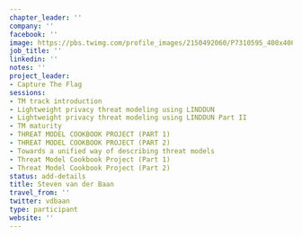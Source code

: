```yaml
---
chapter_leader: ''
company: ''
facebook: ''
image: https://pbs.twimg.com/profile_images/2150492060/P7310595_400x400.JPG
job_title: ''
linkedin: ''
notes: ''
project_leader:
- Capture The Flag
sessions:
- TM track introduction
- Lightweight privacy threat modeling using LINDDUN
- Lightweight privacy threat modeling using LINDDUN Part II
- TM maturity
- THREAT MODEL COOKBOOK PROJECT (PART 1)
- THREAT MODEL COOKBOOK PROJECT (PART 2)
- Towards a unified way of describing threat models
- Threat Model Cookbook Project (Part 1)
- Threat Model Cookbook Project (Part 2)
status: add-details
title: Steven van der Baan
travel_from: ''
twitter: vdbaan
type: participant
website: ''
---
```


<!-- put more details about participant here -->
